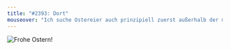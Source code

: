 ```yaml
---
title: "#2393: Dort"
mouseover: "Ich suche Ostereier auch prinzipiell zuerst außerhalb der mir bekannten Welt."
---
```

<img src="http://www.fonflatter.de/bilder/froheostern_s.png" alt="Frohe Ostern!" />
